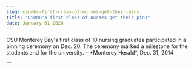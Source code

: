 ```yaml
---
slug: csumbs-first-class-of-nurses-get-their-pins
title: "CSUMB's first class of nurses get their pins"
date: January 01 2020
---
```


 
<p>
  CSU Monterey Bay's first class of 10 nursing graduates participated in a
  pinning ceremony on Dec. 20. The ceremony marked a milestone for the students
  and for the university. – &#42;Monterey Herald&#42;, Dec. 31, 2014
</p>
```
